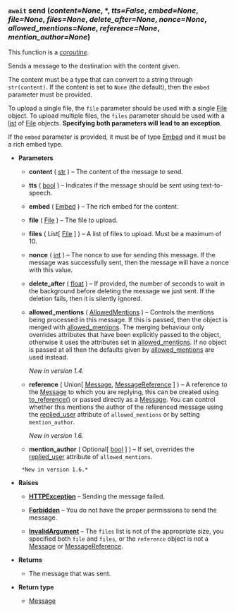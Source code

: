 ### `await` send (*content=None*, \*, *tts=False*, *embed=None*, *file=None*, *files=None*, *delete_after=None*, *nonce=None*, *allowed\_mentions=None*, *reference=None*, *mention\_author=None*)[](https://discordpy.readthedocs.io/en/v1.7.3/api.html#discord.abc.Messageable.send)

This function is a [_coroutine_](https://docs.python.org/3/library/asyncio-task.html#coroutine).

Sends a message to the destination with the content given.

The content must be a type that can convert to a string through `str(content)`. If the content is set to `None` (the default), then the `embed` parameter must be provided.

To upload a single file, the `file` parameter should be used with a single [File](discord/Data%20Classes/File/File) object. To upload multiple files, the `files` parameter should be used with a [list](https://docs.python.org/3/library/stdtypes.html#list "(in Python v3.9)") of [File](discord/Data%20Classes/File/File) objects. **Specifying both parameters will lead to an exception**.

If the `embed` parameter is provided, it must be of type [Embed](discord/Data%20Classes/Embed/Embed) and it must be a rich embed type.

- **Parameters**

	-   **content** ( [str](https://docs.python.org/3/library/stdtypes.html#str "(in Python v3.9)") ) – The content of the message to send.
    
	-   **tts** ( [bool](https://docs.python.org/3/library/functions.html#bool "(in Python v3.9)") ) – Indicates if the message should be sent using text-to-speech.
    
	-   **embed** ( [Embed](discord/Data%20Classes/Embed/Embed) ) – The rich embed for the content.
    
	-   **file** ( [File](discord/Data%20Classes/File/File) ) – The file to upload.
    
	-   **files** ( List\[ [File](discord/Data%20Classes/File/File) ] ) – A list of files to upload. Must be a maximum of 10.
    
	-   **nonce** ( [int](https://docs.python.org/3/library/functions.html#int "(in Python v3.9)") ) – The nonce to use for sending this message. If the message was successfully sent, then the message will have a nonce with this value.
    
	-   **delete_after** ( [float](https://docs.python.org/3/library/functions.html#float "(in Python v3.9)") ) – If provided, the number of seconds to wait in the background before deleting the message we just sent. If the deletion fails, then it is silently ignored.
    
	-   **allowed_mentions** ( [AllowedMentions](discord/Data%20Classes/AllowedMentions/AllowedMentions) ) – Controls the mentions being processed in this message. If this is passed, then the object is merged with [allowed_mentions](discord/Clients/Client/allowed_mentions). The merging behaviour only overrides attributes that have been explicitly passed to the object, otherwise it uses the attributes set in [allowed_mentions](discord/Clients/Client/allowed_mentions). If no object is passed at all then the defaults given by [allowed_mentions](discord/Clients/Client/allowed_mentions) are used instead.
    
		*New in version 1.4.*
    
	-   **reference** ( Union\[ [Message](discord/Discord%20Models/Message/Message), [MessageReference](discord/Data%20Classes/MessageReference/MessageReference) ] ) – A reference to the [Message](discord/Discord%20Models/Message/Message) to which you are replying, this can be created using [to_reference()](discord/Discord%20Models/Message/to_reference) or passed directly as a [Message](discord/Discord%20Models/Message/Message). You can control whether this mentions the author of the referenced message using the [replied_user](discord/Data%20Classes/AllowedMentions/replied_user) attribute of `allowed_mentions` or by setting `mention_author`.
    
    	*New in version 1.6.*
    
	-   **mention_author** ( Optional\[ [bool](https://docs.python.org/3/library/functions.html#bool "(in Python v3.9)") ] ) – If set, overrides the [replied_user](discord/Data%20Classes/AllowedMentions/replied_user) attribute of `allowed_mentions`.
    
 	   *New in version 1.6.*
    

- **Raises**

	-   [**HTTPException**](discord/Exceptions/HTTPException) – Sending the message failed.
    
	-   [**Forbidden**](discord/Exceptions/Forbidden) – You do not have the proper permissions to send the message.
    
	-   [**InvalidArgument**](discord/Exceptions/InvalidArgument) – The `files` list is not of the appropriate size, you specified both `file` and `files`, or the `reference` object is not a [Message](discord/Discord%20Models/Message/Message) or [MessageReference](discord/Data%20Classes/MessageReference/MessageReference).
    

- **Returns**

	- The message that was sent.

- **Return type**

	- [Message](discord/Discord%20Models/Message/Message)

